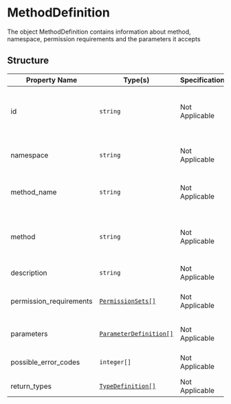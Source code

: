 # MethodDefinition

The object MethodDefinition contains information about
method, namespace, permission requirements and the
parameters it accepts


## Structure

| Property Name           | Type(s)                                           | Specification  | Deprecated | Versions | Description                                                                                                       |
|-------------------------|---------------------------------------------------|----------------|------------|----------|-------------------------------------------------------------------------------------------------------------------|
| id                      | `string`                                          | Not Applicable | No         | 1.0      | A crc32 hash of the methods's ID following the value; `<ProtocolVersion>:<MethodName>` eg; `1.0:timelime.compose` |
| namespace               | `string`                                          | Not Applicable | No         | 1.0      | The namespace of the method e.g., `timeline`, `network`, etc.                                                     |
| method_name             | `string`                                          | Not Applicable | No         | 1.0      | The name of the method without the namepsace `compose`, `like`, `repost`, etc.                                    |
| method                  | `string`                                          | Not Applicable | No         | 1.0      | The full name of the method with the leading namespace e.g. `timeline.compose`, `timeline.like`                   |
| description             | `string`                                          | Not Applicable | No         | 1.0      | The description of the method                                                                                     |
| permission_requirements | [`PermissionSets[]`](../Flags/PermissionSets.md)  | Not Applicable | No         | 1.0      | The array of permission requirements for this method                                                              |
| parameters              | [`ParameterDefinition[]`](ParameterDefinition.md) | Not Applicable | No         | 1.0      | An array of parameters that the method accepts                                                                    |
| possible_error_codes    | `integer[]`                                       | Not Applicable | No         | 1.0      | An array of possible error codes that the method may return                                                       |
| return_types            | [`TypeDefinition[]`](TypeDefinition.md)           | Not Applicable | No         | 1.0      | An array of possible return types                                                                                 |